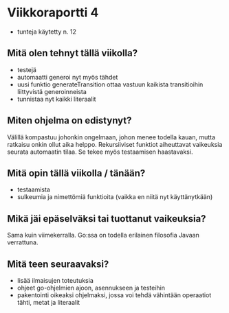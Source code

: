# Viikkoraportti 4

  - tunteja käytetty n. 12


## Mitä olen tehnyt tällä viikolla?

  - testejä
  - automaatti generoi nyt myös tähdet
  - uusi funktio generateTransition ottaa vastuun kaikista transitioihin liittyvistä generoinneista
  - tunnistaa nyt kaikki literaalit


## Miten ohjelma on edistynyt?

Välillä kompastuu johonkin ongelmaan, johon menee todella kauan, mutta ratkaisu onkin ollut aika helppo. Rekursiiviset funktiot aiheuttavat vaikeuksia seurata automaatin tilaa. Se tekee myös testaamisen haastavaksi.


## Mitä opin tällä viikolla / tänään?

  - testaamista
  - sulkeumia ja nimettömiä funktioita (vaikka en niitä nyt käyttänytkään)


## Mikä jäi epäselväksi tai tuottanut vaikeuksia?

Sama kuin viimekerralla. Go:ssa on todella erilainen filosofia Javaan verrattuna.


## Mitä teen seuraavaksi?

  - lisää ilmaisujen toteutuksia 
  - ohjeet go-ohjelmien ajoon, asennukseen ja testeihin
  - pakentointi oikeaksi ohjelmaksi, jossa voi tehdä vähintään operaatiot tähti, metat ja literaalit

